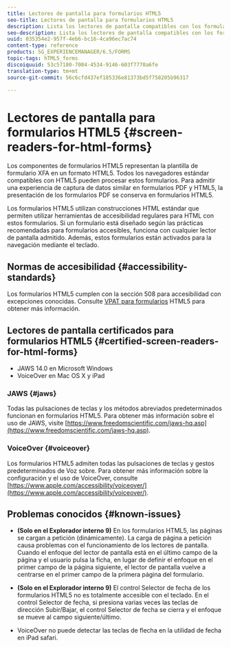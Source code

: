 ```yaml
---
title: Lectores de pantalla para formularios HTML5
seo-title: Lectores de pantalla para formularios HTML5
description: Lista los lectores de pantalla compatibles con los formularios HTML5.
seo-description: Lista los lectores de pantalla compatibles con los formularios HTML5.
uuid: 035354e2-957f-4eb6-bc16-4ca96ec7ac74
content-type: reference
products: SG_EXPERIENCEMANAGER/6.5/FORMS
topic-tags: hTML5_forms
discoiquuid: 53c57180-7004-4534-9146-603f7770a6fe
translation-type: tm+mt
source-git-commit: 56c6cfd437ef185336e81373bd5f758205b96317

---
```



# Lectores de pantalla para formularios HTML5 {#screen-readers-for-html-forms}

Los componentes de formularios HTML5 representan la plantilla de formulario XFA en un formato HTML5. Todos los navegadores estándar compatibles con HTML5 pueden procesar estos formularios. Para admitir una experiencia de captura de datos similar en formularios PDF y HTML5, la presentación de los formularios PDF se conserva en formularios HTML5.

Los formularios HTML5 utilizan construcciones HTML estándar que permiten utilizar herramientas de accesibilidad regulares para HTML con estos formularios. Si un formulario está diseñado según las prácticas recomendadas para formularios accesibles, funciona con cualquier lector de pantalla admitido. Además, estos formularios están activados para la navegación mediante el teclado.

## Normas de accesibilidad {#accessibility-standards}

Los formularios HTML5 cumplen con la sección 508 para accesibilidad con excepciones conocidas. Consulte [VPAT para formularios](https://www.adobe.com/mena_en/accessibility/compliance/livecycle-mobile-forms-es4-section-508-vpat.html) HTML5 para obtener más información.

## Lectores de pantalla certificados para formularios HTML5 {#certified-screen-readers-for-html-forms}

* JAWS 14.0 en Microsoft Windows
* VoiceOver en Mac OS X y iPad

### JAWS {#jaws}

Todas las pulsaciones de teclas y los métodos abreviados predeterminados funcionan en formularios HTML5. Para obtener más información sobre el uso de JAWS, visite [https://www.freedomscientific.com/jaws-hq.asp](https://www.freedomscientific.com/jaws-hq.asp).

### VoiceOver {#voiceover}

Los formularios HTML5 admiten todas las pulsaciones de teclas y gestos predeterminados de Voz sobre. Para obtener más información sobre la configuración y el uso de VoiceOver, consulte [https://www.apple.com/accessibility/voiceover/](https://www.apple.com/accessibility/voiceover/).

## Problemas conocidos {#known-issues}

* **(Solo en el Explorador interno 9)** En los formularios HTML5, las páginas se cargan a petición (dinámicamente). La carga de página a petición causa problemas con el funcionamiento de los lectores de pantalla. Cuando el enfoque del lector de pantalla está en el último campo de la página y el usuario pulsa la ficha, en lugar de definir el enfoque en el primer campo de la página siguiente, el lector de pantalla vuelve a centrarse en el primer campo de la primera página del formulario.
* **(Solo en el Explorador interno 9)** El control Selector de fecha de los formularios HTML5 no es totalmente accesible con el teclado. En el control Selector de fecha, si presiona varias veces las teclas de dirección Subir/Bajar, el control Selector de fecha se cierra y el enfoque se mueve al campo siguiente/último.

* VoiceOver no puede detectar las teclas de flecha en la utilidad de fecha en iPad safari.
